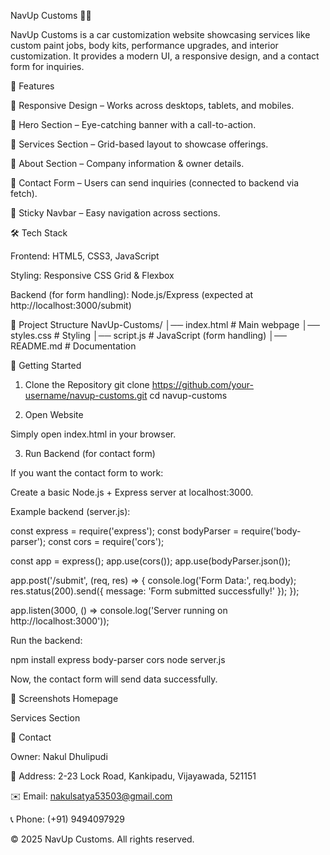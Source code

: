 NavUp Customs 🚗✨

NavUp Customs is a car customization website showcasing services like custom paint jobs, body kits, performance upgrades, and interior customization. It provides a modern UI, a responsive design, and a contact form for inquiries.

📌 Features

🔹 Responsive Design – Works across desktops, tablets, and mobiles.

🔹 Hero Section – Eye-catching banner with a call-to-action.

🔹 Services Section – Grid-based layout to showcase offerings.

🔹 About Section – Company information & owner details.

🔹 Contact Form – Users can send inquiries (connected to backend via fetch).

🔹 Sticky Navbar – Easy navigation across sections.

🛠️ Tech Stack

Frontend: HTML5, CSS3, JavaScript

Styling: Responsive CSS Grid & Flexbox

Backend (for form handling): Node.js/Express (expected at http://localhost:3000/submit)

📂 Project Structure
NavUp-Customs/
│── index.html      # Main webpage
│── styles.css      # Styling
│── script.js       # JavaScript (form handling)
│── README.md       # Documentation

🚀 Getting Started
1. Clone the Repository
git clone https://github.com/your-username/navup-customs.git
cd navup-customs

2. Open Website

Simply open index.html in your browser.

3. Run Backend (for contact form)

If you want the contact form to work:

Create a basic Node.js + Express server at localhost:3000.

Example backend (server.js):

const express = require('express');
const bodyParser = require('body-parser');
const cors = require('cors');

const app = express();
app.use(cors());
app.use(bodyParser.json());

app.post('/submit', (req, res) => {
    console.log('Form Data:', req.body);
    res.status(200).send({ message: 'Form submitted successfully!' });
});

app.listen(3000, () => console.log('Server running on http://localhost:3000'));


Run the backend:

npm install express body-parser cors
node server.js


Now, the contact form will send data successfully.

📸 Screenshots
Homepage

Services Section

📧 Contact

Owner: Nakul Dhulipudi

📍 Address: 2-23 Lock Road, Kankipadu, Vijayawada, 521151

✉️ Email: nakulsatya53503@gmail.com

📞 Phone: (+91) 9494097929

© 2025 NavUp Customs. All rights reserved.
